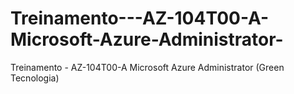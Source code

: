 # Treinamento---AZ-104T00-A-Microsoft-Azure-Administrator-
Treinamento - AZ-104T00-A Microsoft Azure Administrator (Green Tecnologia)

